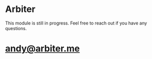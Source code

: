Arbiter
============

This module is still in progress. Feel free to reach out if you have any questions.

andy@arbiter.me
=======
